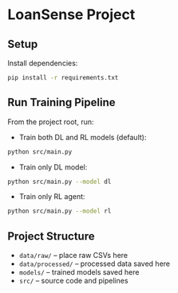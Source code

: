 # LoanSense Project

## Setup
Install dependencies:
```bash
pip install -r requirements.txt
```

## Run Training Pipeline
From the project root, run:
* Train both DL and RL models (default):

```bash
python src/main.py
```

* Train only DL model:

```bash
python src/main.py --model dl
```

* Train only RL agent:

```bash
python src/main.py --model rl
```

## Project Structure
* `data/raw/` – place raw CSVs here
* `data/processed/` – processed data saved here
* `models/` – trained models saved here
* `src/` – source code and pipelines